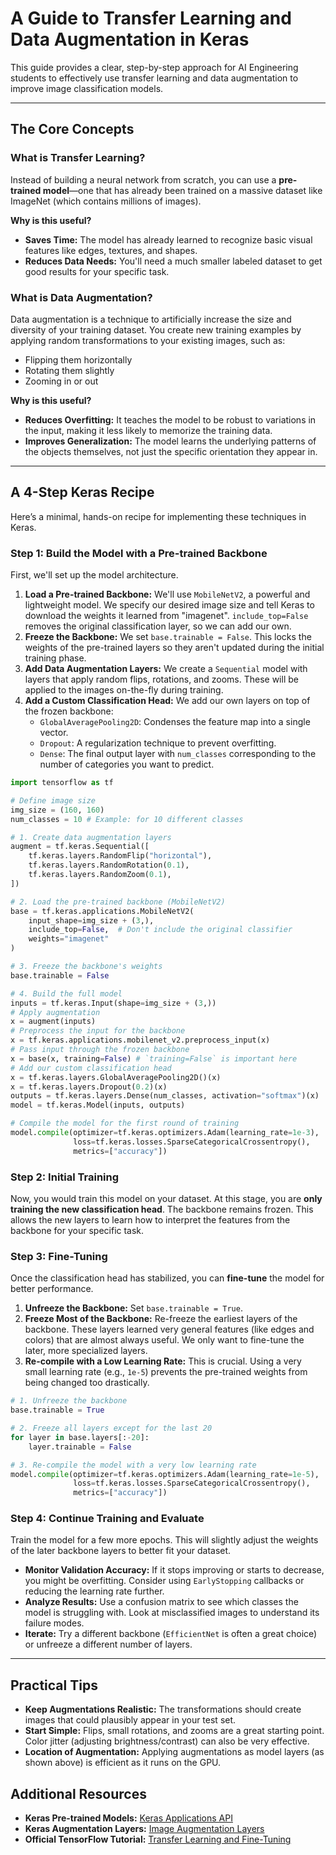 # A Guide to Transfer Learning and Data Augmentation in Keras

This guide provides a clear, step-by-step approach for AI Engineering students to effectively use transfer learning and data augmentation to improve image classification models.

---

## The Core Concepts

### What is Transfer Learning?

Instead of building a neural network from scratch, you can use a **pre-trained model**—one that has already been trained on a massive dataset like ImageNet (which contains millions of images).

**Why is this useful?**

- **Saves Time:** The model has already learned to recognize basic visual features like edges, textures, and shapes.
- **Reduces Data Needs:** You'll need a much smaller labeled dataset to get good results for your specific task.

### What is Data Augmentation?

Data augmentation is a technique to artificially increase the size and diversity of your training dataset. You create new training examples by applying random transformations to your existing images, such as:

- Flipping them horizontally
- Rotating them slightly
- Zooming in or out

**Why is this useful?**

- **Reduces Overfitting:** It teaches the model to be robust to variations in the input, making it less likely to memorize the training data.
- **Improves Generalization:** The model learns the underlying patterns of the objects themselves, not just the specific orientation they appear in.

---

## A 4-Step Keras Recipe

Here’s a minimal, hands-on recipe for implementing these techniques in Keras.

### Step 1: Build the Model with a Pre-trained Backbone

First, we'll set up the model architecture.

1.  **Load a Pre-trained Backbone:** We'll use `MobileNetV2`, a powerful and lightweight model. We specify our desired image size and tell Keras to download the weights it learned from "imagenet". `include_top=False` removes the original classification layer, so we can add our own.
2.  **Freeze the Backbone:** We set `base.trainable = False`. This locks the weights of the pre-trained layers so they aren't updated during the initial training phase.
3.  **Add Data Augmentation Layers:** We create a `Sequential` model with layers that apply random flips, rotations, and zooms. These will be applied to the images on-the-fly during training.
4.  **Add a Custom Classification Head:** We add our own layers on top of the frozen backbone:
    - `GlobalAveragePooling2D`: Condenses the feature map into a single vector.
    - `Dropout`: A regularization technique to prevent overfitting.
    - `Dense`: The final output layer with `num_classes` corresponding to the number of categories you want to predict.

```python
import tensorflow as tf

# Define image size
img_size = (160, 160)
num_classes = 10 # Example: for 10 different classes

# 1. Create data augmentation layers
augment = tf.keras.Sequential([
    tf.keras.layers.RandomFlip("horizontal"),
    tf.keras.layers.RandomRotation(0.1),
    tf.keras.layers.RandomZoom(0.1),
])

# 2. Load the pre-trained backbone (MobileNetV2)
base = tf.keras.applications.MobileNetV2(
    input_shape=img_size + (3,),
    include_top=False,  # Don't include the original classifier
    weights="imagenet"
)

# 3. Freeze the backbone's weights
base.trainable = False

# 4. Build the full model
inputs = tf.keras.Input(shape=img_size + (3,))
# Apply augmentation
x = augment(inputs)
# Preprocess the input for the backbone
x = tf.keras.applications.mobilenet_v2.preprocess_input(x)
# Pass input through the frozen backbone
x = base(x, training=False) # `training=False` is important here
# Add our custom classification head
x = tf.keras.layers.GlobalAveragePooling2D()(x)
x = tf.keras.layers.Dropout(0.2)(x)
outputs = tf.keras.layers.Dense(num_classes, activation="softmax")(x)
model = tf.keras.Model(inputs, outputs)

# Compile the model for the first round of training
model.compile(optimizer=tf.keras.optimizers.Adam(learning_rate=1e-3),
              loss=tf.keras.losses.SparseCategoricalCrossentropy(),
              metrics=["accuracy"])
```

### Step 2: Initial Training

Now, you would train this model on your dataset. At this stage, you are **only training the new classification head**. The backbone remains frozen. This allows the new layers to learn how to interpret the features from the backbone for your specific task.

### Step 3: Fine-Tuning

Once the classification head has stabilized, you can **fine-tune** the model for better performance.

1.  **Unfreeze the Backbone:** Set `base.trainable = True`.
2.  **Freeze Most of the Backbone:** Re-freeze the earliest layers of the backbone. These layers learned very general features (like edges and colors) that are almost always useful. We only want to fine-tune the later, more specialized layers.
3.  **Re-compile with a Low Learning Rate:** This is crucial. Using a very small learning rate (e.g., `1e-5`) prevents the pre-trained weights from being changed too drastically.

```python
# 1. Unfreeze the backbone
base.trainable = True

# 2. Freeze all layers except for the last 20
for layer in base.layers[:-20]:
    layer.trainable = False

# 3. Re-compile the model with a very low learning rate
model.compile(optimizer=tf.keras.optimizers.Adam(learning_rate=1e-5),
              loss=tf.keras.losses.SparseCategoricalCrossentropy(),
              metrics=["accuracy"])
```

### Step 4: Continue Training and Evaluate

Train the model for a few more epochs. This will slightly adjust the weights of the later backbone layers to better fit your dataset.

- **Monitor Validation Accuracy:** If it stops improving or starts to decrease, you might be overfitting. Consider using `EarlyStopping` callbacks or reducing the learning rate further.
- **Analyze Results:** Use a confusion matrix to see which classes the model is struggling with. Look at misclassified images to understand its failure modes.
- **Iterate:** Try a different backbone (`EfficientNet` is often a great choice) or unfreeze a different number of layers.

---

## Practical Tips

- **Keep Augmentations Realistic:** The transformations should create images that could plausibly appear in your test set.
- **Start Simple:** Flips, small rotations, and zooms are a great starting point. Color jitter (adjusting brightness/contrast) can also be very effective.
- **Location of Augmentation:** Applying augmentations as model layers (as shown above) is efficient as it runs on the GPU.

## Additional Resources

- **Keras Pre-trained Models:** [Keras Applications API](https://keras.io/api/applications/)
- **Keras Augmentation Layers:** [Image Augmentation Layers](https://keras.io/api/layers/preprocessing_layers/image_augmentation/)
- **Official TensorFlow Tutorial:** [Transfer Learning and Fine-Tuning](https://www.tensorflow.org/tutorials/images/transfer_learning)